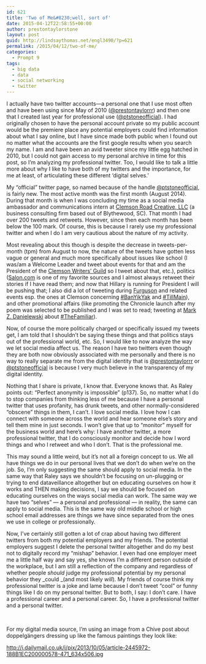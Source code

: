 ```yaml
---
id: 621
title: 'Two of Me&#8230;well, sort of'
date: 2015-04-12T22:58:55+00:00
author: prestontaylorstone
layout: post
guid: http://lindsaythomas.net/engl3490/?p=621
permalink: /2015/04/12/two-of-me/
categories:
  - Prompt 9
tags:
  - big data
  - data
  - social networking
  - twitter
---
```

I actually have two twitter accounts—a personal one that I use most often and have been using since May of 2010 ([@prestontaylorrr](http://twitter.com/prestontaylorrr)) and then one that I created last year for professional use ([@ptstoneofficial](http://www.twitter.com/ptstoneofficial)). I had originally chosen to have the personal account private so my public account would be the premiere place any potential employers could find information about what I say online, but I have since made both public when I found out no matter what the accounts are the first google results when you search my name. I am and have been an avid tweeter since my little egg hatched in 2010, but I could not gain access to my personal archive in time for this post, so I&#8217;m analyzing my professional twitter. Too, I would like to talk a little more about why I like to have both of my twitters and the importance, for me at least, of articulating these different &#8216;digital selves.&#8217;

My &#8220;official&#8221; twitter page, so named because of the handle [@ptstoneofficial](http://twitter.com/ptstoneofficial), is fairly new. The most active month was the first month (August 2014). During that month is when I was concluding my time as a social media ambassador and communications intern at [Clemson Road Creative, LLC](clemsonroad.com) (a business consulting firm based out of Blythewood, SC). That month I had over 200 tweets and retweets. However, since then each month has been below the 100 mark. Of course, this is because I rarely use my professional twitter and when I do I am very cautious about the nature of my activity.

Most revealing about this though is despite the decrease in tweets-per-month (tpm) from August to now, the nature of the tweets have gotten less vague or general and much more specifically about issues like school (I was/am a Welcome Leader and tweet about events for that and am the President of the [Clemson Writers&#8217; Guild](https://twitter.com/cuwritersguild) so I tweet about that, etc.), politics ([Salon.com](http://salon.com) is one of my favorite sources and I almost always retweet their stories if I have read them; and now that Hillary is running for President I will be pushing that; I also did a lot of tweeting during [Furguson](https://www.google.com/webhp?sourceid=chrome-instant&ion=1&espv=2&ie=UTF-8#q=ferguson+missouri&tbm=nws) and related events esp. the ones at Clemson concerning [#BanYikYak](https://twitter.com/search?q=%23BanYikYak&src=typd) and [#TillMain](https://twitter.com/search?q=%23TillMain&src=typd)), and other promotional affairs (like promoting the Chronicle launch after my poem was selected to be published and I was set to read; tweeting at [Mark Z. Danielewski](https://twitter.com/markdanielewski) about [#TheFamiliar](https://twitter.com/search?q=%23TheFamiliar&src=typd)).

Now, of course the more politically charged or specifically issued my tweets get, I am told that I shouldn&#8217;t be saying these things and that politics stays out of the professional world, etc. So, I would like to now analyze the way we let social media affect us. The reason I have two twitters even though they are both now obviously associated with me personally and there is no way to really separate me from the digital identity that is [@prestontaylorrr](http://twitter.com/prestontaylorrr) or [@ptstoneofficial](http://twitter.com/ptstoneofficial) is because I very much believe in the transparency of my digital identity.

Nothing that I share is private, I know that. Everyone knows that. As Raley points out: &#8220;Perfect anonymity is impossible&#8221; (p137). So, no matter what I do to stop companies from thinking less of me because I have a personal twitter that uses profanity, has drunk tweets, and other normally-considered &#8220;obscene&#8221; things in them, I can&#8217;t. I love social media. I love how I can connect with someone across the world and hear someone else&#8217;s story and tell them mine in just seconds. I won&#8217;t give that up to &#8220;monitor&#8221; myself for the business world and here&#8217;s why: I have another twitter, a more professional twitter, that I do consciously monitor and decide how I word things and who I retweet and who I don&#8217;t. That is the professional me.

This may sound a little weird, but it&#8217;s not all a foreign concept to us. We all have things we do in our personal lives that we don&#8217;t do when we&#8217;re on the job. So, I&#8217;m only suggesting the same should apply to social media. In the same way that Raley says we shouldn&#8217;t be focusing on un-plugging or trying to end dataveillance altogether but on educating ourselves on how it works and THEN making decisions, I say we should be focused on educating ourselves on the ways social media can work. The same way we have two &#8220;selves&#8221; — a personal and professional — in reality, the same can apply to social media. This is the same way old middle school or high school email addresses are things we have since separated from the ones we use in college or professionally.

Now, I&#8217;ve certainly still gotten a lot of crap about having two different twitters from both my potential employers and my friends. The potential employers suggest I delete the personal twitter altogether and do my best not to digitally record my &#8220;mishap&#8221; behavior. I even had one employer meet me a little half way and say yes, she knows I&#8217;m a different person outside of the workplace, but I am still a reflection of the company and regardless of whether people _should_ judge my professional potential by my personal behavior they _could _(and most likely _will_). My friends of course think my professional twitter is a joke and lame because I don&#8217;t tweet &#8220;cool&#8221; or funny things like I do on my personal twitter. But to both, I say: I don&#8217;t care. I have a professional career and a personal career. So, I have a professional twitter and a personal twitter.

&nbsp;

For my digital media source, I&#8217;m using an image from a Chive post about doppelgängers dressing up like the famous paintings they look like:

<http://i.dailymail.co.uk/i/pix/2013/10/05/article-2445972-188B1EC200000578-471_634x506.jpg>